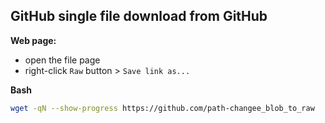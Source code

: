 GitHub single file download from GitHub
---
**Web page:**  
- open the file page  
- right-click `Raw` button > `Save link as...`

**Bash**  
```sh
wget -qN --show-progress https://github.com/path-changee_blob_to_raw
```
